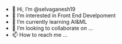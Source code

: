 - 👋 Hi, I’m @selvaganesh19
- 👀 I’m interested in Front End Develpoment
- 🌱 I’m currently learning AI&ML
- 💞️ I’m looking to collaborate on ...
- 📫 How to reach me ...

<!---
selvaganesh19/selvaganesh19 is a ✨ special ✨ repository because its `README.md` (this file) appears on your GitHub profile.
You can click the Preview link to take a look at your changes.
--->

